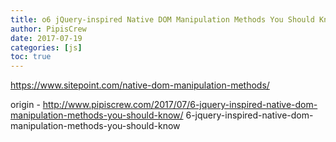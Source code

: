 ```yaml
---
title: o6 jQuery-inspired Native DOM Manipulation Methods You Should Know
author: PipisCrew
date: 2017-07-19
categories: [js]
toc: true
---
```


https://www.sitepoint.com/native-dom-manipulation-methods/

origin - http://www.pipiscrew.com/2017/07/6-jquery-inspired-native-dom-manipulation-methods-you-should-know/ 6-jquery-inspired-native-dom-manipulation-methods-you-should-know
